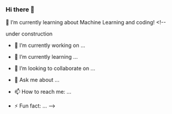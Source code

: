 ### Hi there 👋
🌱 I’m currently learning about Machine Learning and coding! <!--

under construction
- 🔭 I’m currently working on ...
- 🌱 I’m currently learning ...
- 👯 I’m looking to collaborate on ...

- 💬 Ask me about ...
- 📫 How to reach me: ...
- ⚡ Fun fact: ...
-->
